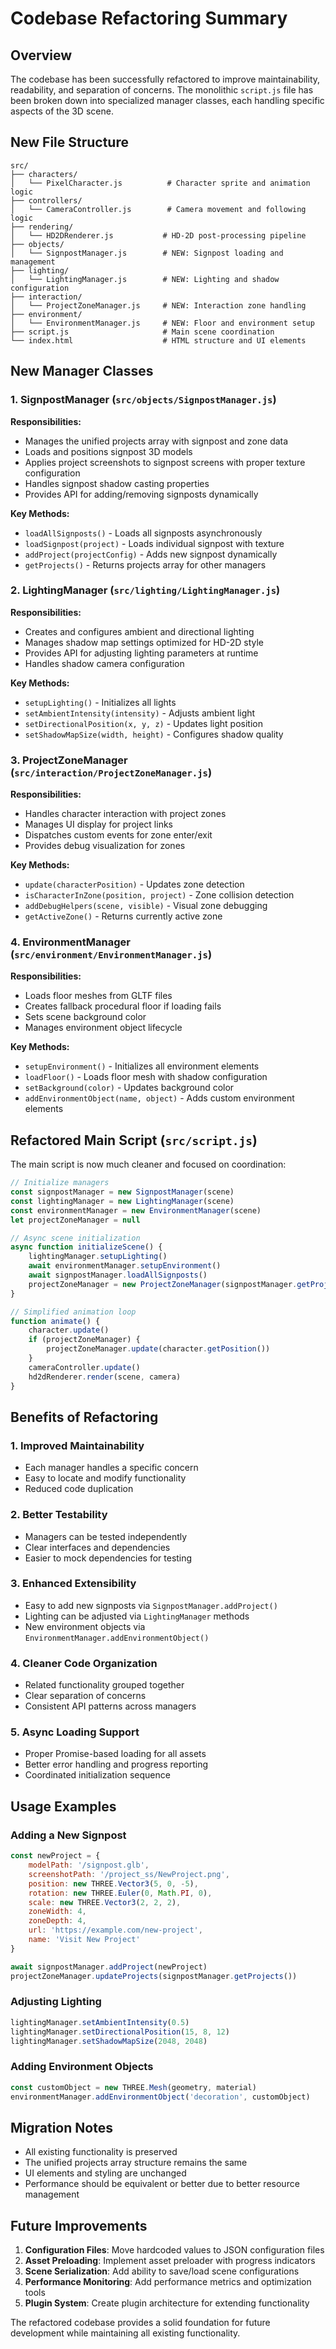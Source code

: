 # Codebase Refactoring Summary

## Overview
The codebase has been successfully refactored to improve maintainability, readability, and separation of concerns. The monolithic `script.js` file has been broken down into specialized manager classes, each handling specific aspects of the 3D scene.

## New File Structure

```
src/
├── characters/
│   └── PixelCharacter.js          # Character sprite and animation logic
├── controllers/
│   └── CameraController.js        # Camera movement and following logic
├── rendering/
│   └── HD2DRenderer.js           # HD-2D post-processing pipeline
├── objects/
│   └── SignpostManager.js        # NEW: Signpost loading and management
├── lighting/
│   └── LightingManager.js        # NEW: Lighting and shadow configuration
├── interaction/
│   └── ProjectZoneManager.js     # NEW: Interaction zone handling
├── environment/
│   └── EnvironmentManager.js     # NEW: Floor and environment setup
├── script.js                     # Main scene coordination
└── index.html                    # HTML structure and UI elements
```

## New Manager Classes

### 1. SignpostManager (`src/objects/SignpostManager.js`)
**Responsibilities:**
- Manages the unified projects array with signpost and zone data
- Loads and positions signpost 3D models
- Applies project screenshots to signpost screens with proper texture configuration
- Handles signpost shadow casting properties
- Provides API for adding/removing signposts dynamically

**Key Methods:**
- `loadAllSignposts()` - Loads all signposts asynchronously
- `loadSignpost(project)` - Loads individual signpost with texture
- `addProject(projectConfig)` - Adds new signpost dynamically
- `getProjects()` - Returns projects array for other managers

### 2. LightingManager (`src/lighting/LightingManager.js`)
**Responsibilities:**
- Creates and configures ambient and directional lighting
- Manages shadow map settings optimized for HD-2D style
- Provides API for adjusting lighting parameters at runtime
- Handles shadow camera configuration

**Key Methods:**
- `setupLighting()` - Initializes all lights
- `setAmbientIntensity(intensity)` - Adjusts ambient light
- `setDirectionalPosition(x, y, z)` - Updates light position
- `setShadowMapSize(width, height)` - Configures shadow quality

### 3. ProjectZoneManager (`src/interaction/ProjectZoneManager.js`)
**Responsibilities:**
- Handles character interaction with project zones
- Manages UI display for project links
- Dispatches custom events for zone enter/exit
- Provides debug visualization for zones

**Key Methods:**
- `update(characterPosition)` - Updates zone detection
- `isCharacterInZone(position, project)` - Zone collision detection
- `addDebugHelpers(scene, visible)` - Visual zone debugging
- `getActiveZone()` - Returns currently active zone

### 4. EnvironmentManager (`src/environment/EnvironmentManager.js`)
**Responsibilities:**
- Loads floor meshes from GLTF files
- Creates fallback procedural floor if loading fails
- Sets scene background color
- Manages environment object lifecycle

**Key Methods:**
- `setupEnvironment()` - Initializes all environment elements
- `loadFloor()` - Loads floor mesh with shadow configuration
- `setBackground(color)` - Updates background color
- `addEnvironmentObject(name, object)` - Adds custom environment elements

## Refactored Main Script (`src/script.js`)

The main script is now much cleaner and focused on coordination:

```javascript
// Initialize managers
const signpostManager = new SignpostManager(scene)
const lightingManager = new LightingManager(scene)
const environmentManager = new EnvironmentManager(scene)
let projectZoneManager = null

// Async scene initialization
async function initializeScene() {
    lightingManager.setupLighting()
    await environmentManager.setupEnvironment()
    await signpostManager.loadAllSignposts()
    projectZoneManager = new ProjectZoneManager(signpostManager.getProjects())
}

// Simplified animation loop
function animate() {
    character.update()
    if (projectZoneManager) {
        projectZoneManager.update(character.getPosition())
    }
    cameraController.update()
    hd2dRenderer.render(scene, camera)
}
```

## Benefits of Refactoring

### 1. **Improved Maintainability**
- Each manager handles a specific concern
- Easy to locate and modify functionality
- Reduced code duplication

### 2. **Better Testability**
- Managers can be tested independently
- Clear interfaces and dependencies
- Easier to mock dependencies for testing

### 3. **Enhanced Extensibility**
- Easy to add new signposts via `SignpostManager.addProject()`
- Lighting can be adjusted via `LightingManager` methods
- New environment objects via `EnvironmentManager.addEnvironmentObject()`

### 4. **Cleaner Code Organization**
- Related functionality grouped together
- Clear separation of concerns
- Consistent API patterns across managers

### 5. **Async Loading Support**
- Proper Promise-based loading for all assets
- Better error handling and progress reporting
- Coordinated initialization sequence

## Usage Examples

### Adding a New Signpost
```javascript
const newProject = {
    modelPath: '/signpost.glb',
    screenshotPath: '/project_ss/NewProject.png',
    position: new THREE.Vector3(5, 0, -5),
    rotation: new THREE.Euler(0, Math.PI, 0),
    scale: new THREE.Vector3(2, 2, 2),
    zoneWidth: 4,
    zoneDepth: 4,
    url: 'https://example.com/new-project',
    name: 'Visit New Project'
}

await signpostManager.addProject(newProject)
projectZoneManager.updateProjects(signpostManager.getProjects())
```

### Adjusting Lighting
```javascript
lightingManager.setAmbientIntensity(0.5)
lightingManager.setDirectionalPosition(15, 8, 12)
lightingManager.setShadowMapSize(2048, 2048)
```

### Adding Environment Objects
```javascript
const customObject = new THREE.Mesh(geometry, material)
environmentManager.addEnvironmentObject('decoration', customObject)
```

## Migration Notes

- All existing functionality is preserved
- The unified projects array structure remains the same
- UI elements and styling are unchanged
- Performance should be equivalent or better due to better resource management

## Future Improvements

1. **Configuration Files**: Move hardcoded values to JSON configuration files
2. **Asset Preloading**: Implement asset preloader with progress indicators
3. **Scene Serialization**: Add ability to save/load scene configurations
4. **Performance Monitoring**: Add performance metrics and optimization tools
5. **Plugin System**: Create plugin architecture for extending functionality

The refactored codebase provides a solid foundation for future development while maintaining all existing functionality.
